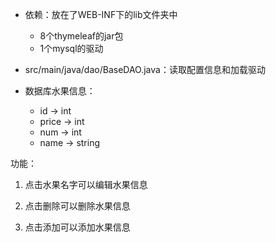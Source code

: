 + 依赖：放在了WEB-INF下的lib文件夹中
  + 8个thymeleaf的jar包
  + 1个mysql的驱动
  

+ src/main/java/dao/BaseDAO.java：读取配置信息和加载驱动


+ 数据库水果信息：

  + id -> int
  + price -> int
  + num -> int
  + name -> string

功能：

1. 点击水果名字可以编辑水果信息

2. 点击删除可以删除水果信息

3. 点击添加可以添加水果信息